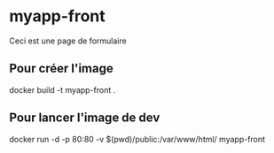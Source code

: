 # myapp-front

Ceci est une page de formulaire

## Pour créer l'image  
  docker build -t myapp-front .
## Pour lancer l'image de dev
docker run -d -p 80:80 -v $(pwd)/public:/var/www/html/ myapp-front
